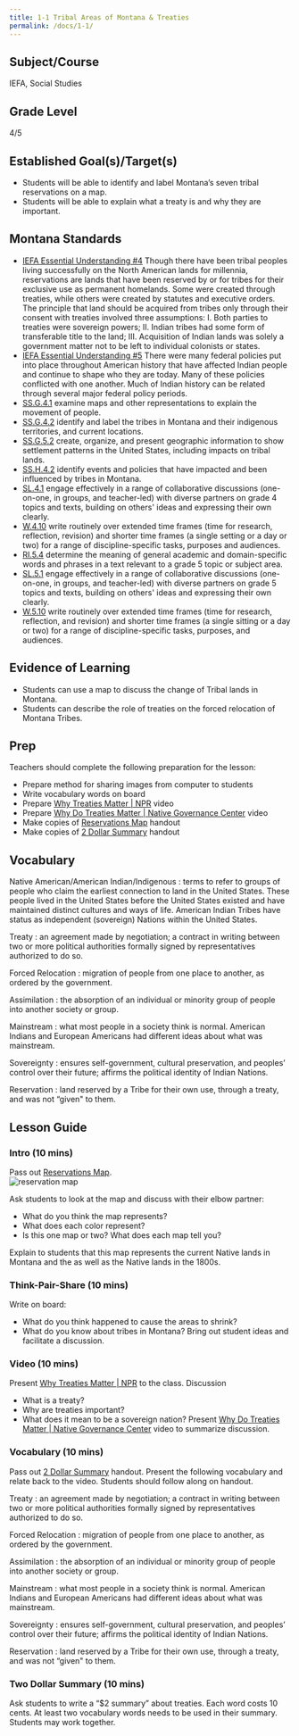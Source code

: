 ```yaml
---
title: 1-1 Tribal Areas of Montana & Treaties
permalink: /docs/1-1/
---
```

## Subject/Course
IEFA, Social Studies

## Grade Level
4/5

## Established Goal(s)/Target(s)
- Students will be able to identify and label Montana’s seven tribal reservations on a map.
- Students will be able to explain what a treaty is and why they are important.

## Montana Standards
- <u>IEFA Essential Understanding #4</u> Though there have been tribal peoples living successfully on the North American lands for millennia, reservations are lands that have been reserved by or for tribes for their exclusive use as permanent homelands. Some were created through treaties, while others were created by statutes and executive orders. The principle that land should be acquired from tribes only through their consent with treaties involved three assumptions: I. Both parties to treaties were sovereign powers; II. Indian tribes had some form of transferable title to the land; III. Acquisition of Indian lands was solely a government matter not to be left to individual colonists or states.
- <u>IEFA Essential Understanding #5</u> There were many federal policies put into place throughout American history that have affected Indian people and continue to shape who they are today. Many of these policies conflicted with one another. Much of Indian history can be related through several major federal policy periods.
- <u>SS.G.4.1</u> examine maps and other representations to explain the movement of people.
- <u>SS.G.4.2</u> identify and label the tribes in Montana and their indigenous territories, and current locations.
- <u>SS.G.5.2</u> create, organize, and present geographic information to show settlement patterns in the United States, including impacts on tribal lands.
- <u>SS.H.4.2</u> identify events and policies that have impacted and been influenced by tribes in Montana.
- <u>SL.4.1</u> engage effectively in a range of collaborative discussions (one-on-one, in groups, and teacher-led) with diverse partners on grade 4 topics and texts, building on others' ideas and expressing their own clearly.
- <u>W.4.10</u> write routinely over extended time frames (time for research, reflection, revision) and shorter time frames (a single setting or a day or two) for a range of discipline-specific tasks, purposes and audiences.
- <u>RI.5.4</u> determine the meaning of general academic and domain-specific words and phrases in a text relevant to a grade 5 topic or subject area.
- <u>SL.5.1</u> engage effectively in a range of collaborative discussions (one-on-one, in groups, and teacher-led) with diverse partners on grade 5 topics and texts, building on others' ideas and expressing their own clearly.
- <u>W.5.10</u> write routinely over extended time frames (time for research, reflection, and revision) and shorter time frames (a single sitting or a day or two) for a range of discipline-specific tasks, purposes, and audiences.

## Evidence of Learning
-	Students can use a map to discuss the change of Tribal lands in Montana.
-	Students can describe the role of treaties on the forced relocation of Montana Tribes.

## Prep
Teachers should complete the following preparation for the lesson:
- Prepare method for sharing images from computer to students
- Write vocabulary words on board
- Prepare [Why Treaties Matter \| NPR](https://www.youtube.com/watch?v=bexvE4lZRGo) video
- Prepare [Why Do Treaties Matter \| Native Governance Center](https://www.youtube.com/watch?v=eCHZVSSXDwc) video
- Make copies of [Reservations Map](../resources/1-1_reservations-map.pdf) handout
- Make copies of [2 Dollar Summary](../resources/1-1_two-dollar-summary.pdf) handout

## Vocabulary
Native American/American Indian/Indigenous
: terms to refer to groups of people who claim the earliest connection to land in the United States. These people lived in the United States before the United States existed and have maintained distinct cultures and ways of life. American Indian Tribes have status as independent (sovereign) Nations within the United States.

Treaty
: an agreement made by negotiation; a contract in writing between two or more political authorities formally signed by representatives authorized to do so.

Forced Relocation
: migration of people from one place to another, as ordered by the government.

Assimilation
: the absorption of an individual or minority group of people into another society or group.

Mainstream
: what most people in a society think is normal. American Indians and European Americans had different ideas about what was mainstream.

Sovereignty
: ensures self-government, cultural preservation, and peoples’ control over their future; affirms the political identity of Indian Nations.

Reservation
: land reserved by a Tribe for their own use, through a treaty, and was not “given" to them.

## Lesson Guide

### Intro (10 mins)
Pass out [Reservations Map](../resources/1-1_reservations-map.pdf).  
![reservation map](https://github.com/montanastorytelling/ledger-art/blob/main/assets/img/1-1-map.png?raw=true)

Ask students to look at the map and discuss with their elbow partner:
- What do you think the map represents?
- What does each color represent?
- Is this one map or two? What does each map tell you?

Explain to students that this map represents the current Native lands in Montana
and the as well as the Native lands in the 1800s.

### Think-Pair-Share (10 mins)
Write on board:
- What do you think happened to cause the areas to shrink?
- What do you know about tribes in Montana?
Bring out student ideas and facilitate a discussion.

### Video (10 mins)
Present [Why Treaties Matter \| NPR](https://www.youtube.com/watch?v=bexvE4lZRGo) to the class.
Discussion
- What is a treaty?
- Why are treaties important?
- What does it mean to be a sovereign nation?
Present [Why Do Treaties Matter \| Native Governance Center](https://www.youtube.com/watch?v=eCHZVSSXDwc) video to summarize discussion.

### Vocabulary (10 mins)
Pass out [2 Dollar Summary](../resources/1-1_two-dollar-summary.pdf) handout.
Present the following vocabulary and relate back to the video. Students should follow along on handout.

Treaty
: an agreement made by negotiation; a contract in writing between two or more political authorities formally signed by representatives authorized to do so.

Forced Relocation
: migration of people from one place to another, as ordered by the government.

Assimilation
: the absorption of an individual or minority group of people into another society or group.

Mainstream
: what most people in a society think is normal. American Indians and European Americans had different ideas about what was mainstream.

Sovereignty
: ensures self-government, cultural preservation, and peoples’ control over their future; affirms the political identity of Indian Nations.

Reservation
: land reserved by a Tribe for their own use, through a treaty, and was not “given" to them.

### Two Dollar Summary (10 mins)
Ask students to write a “$2 summary” about treaties.
Each word costs 10 cents.
At least two vocabulary words needs to be used in their summary.
Students may work together.

